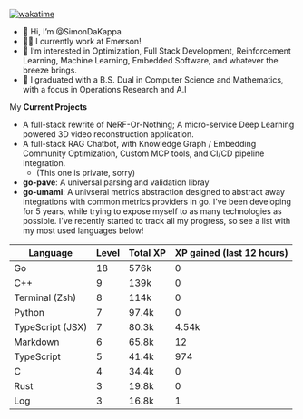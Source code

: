 
[![wakatime](https://wakatime.com/badge/user/50e6c678-94a9-4739-af51-360aeb113c51.svg)](https://wakatime.com/@50e6c678-94a9-4739-af51-360aeb113c51)

- 👋 Hi, I’m @SimonDaKappa
- 🧑‍💼 I currently work at Emerson!
- 👀 I’m interested in Optimization, Full Stack Development, Reinforcement Learning, Machine Learning, Embedded Software, and whatever the breeze brings.
- 🌱 I graduated with a B.S. Dual in Computer Science and Mathematics, with a focus in Operations Research and A.I

My **Current Projects** 
- A full-stack rewrite of NeRF-Or-Nothing; A micro-service Deep Learning powered 3D video reconstruction application.
- A full-stack RAG Chatbot, with Knowledge Graph / Embedding Community Optimization, Custom MCP tools, and CI/CD pipeline integration.
  - (This one is private, sorry)
- **go-pave**: A universal parsing and validation libray
- **go-umami**: A univseral metrics abstraction designed to abstract away integrations with common metrics providers in go.
I've been developing for 5 years, while trying to expose myself to as many technologies as possible. I've recently started to track all my progress, so see
a list with my most used languages below!

| Language | Level | Total XP | XP gained (last 12 hours) |
| --- | --- | --- | --- |
| Go | 18 | 576k | 0 |
| C++ | 9 | 139k | 0 |
| Terminal (Zsh) | 8 | 114k | 0 |
| Python | 7 | 97.4k | 0 |
| TypeScript (JSX) | 7 | 80.3k | 4.54k |
| Markdown | 6 | 65.8k | 12 |
| TypeScript | 5 | 41.4k | 974 |
| C | 4 | 34.4k | 0 |
| Rust | 3 | 19.8k | 0 |
| Log | 3 | 16.8k | 1 |